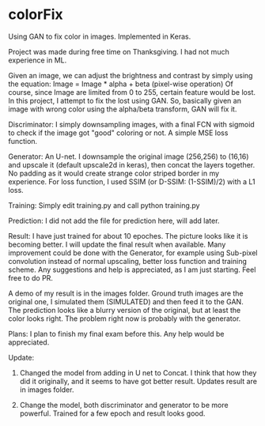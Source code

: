 # colorFix
Using GAN to fix color in images. Implemented in Keras.

Project was made during free time on Thanksgiving. I had not much experience in ML.

Given an image, we can adjust the brightness and contrast by simply using the equation: Image = Image * alpha + beta (pixel-wise operation)
Of course, since Image are limited from 0 to 255, certain feature would be lost.
In this project, I attempt to fix the lost using GAN. So, basically given an image with wrong color using the alpha/beta transform, GAN will fix it.

Discriminator:
I simply downsampling images, with a final FCN with sigmoid to check if the image got "good" coloring or not.
A simple MSE loss function.

Generator:
An U-net. I downsample the original image (256,256) to (16,16) and upscale it (default upscale2d in keras), then concat the layers together.
No padding as it would create strange color striped border in my experience.
For loss function, I used SSIM (or D-SSIM: (1-SSIM)/2) with a L1 loss.

Training:
Simply edit training.py and call python training.py

Prediction:
I did not add the file for prediction here, will add later.

Result:
I have just trained for about 10 epoches. The picture looks like it is becoming better. I will update the final result when available.
Many improvement could be done with the Generator, for example using Sub-pixel convolution instead of normal upscaling, better loss function and training scheme.
Any suggestions and help is appreciated, as I am just starting. Feel free to do PR.

A demo of my result is in the images folder. Ground truth images are the original one, I simulated them (SIMULATED) and then feed it to the GAN.
The prediction looks like a blurry version of the original, but at least the color looks right. The problem right now is probably with the generator.



Plans:
I plan to finish my final exam before this. Any help would be appreciated.

Update:
1. Changed the model from adding in U net to Concat. I think that how they did it originally, and it seems to have got better result.
Updates result are in images folder.

2. Change the model, both discriminator and generator to be more powerful. Trained for a few epoch and result looks good.
